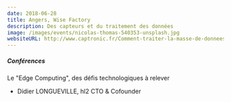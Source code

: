 ```yaml
---
date: 2018-06-28
title: Angers, Wise Factory
description: Des capteurs et du traitement des données
image: /images/events/nicolas-thomas-540353-unsplash.jpg
websiteURL: http://www.captronic.fr/Comment-traiter-la-masse-de-donnees-generees-par-les-capteurs-et-les-objets.html
---
```


##### Conférences

Le "Edge Computing", des défis technologiques à relever

- Didier LONGUEVILLE, hl2 CTO & Cofounder
